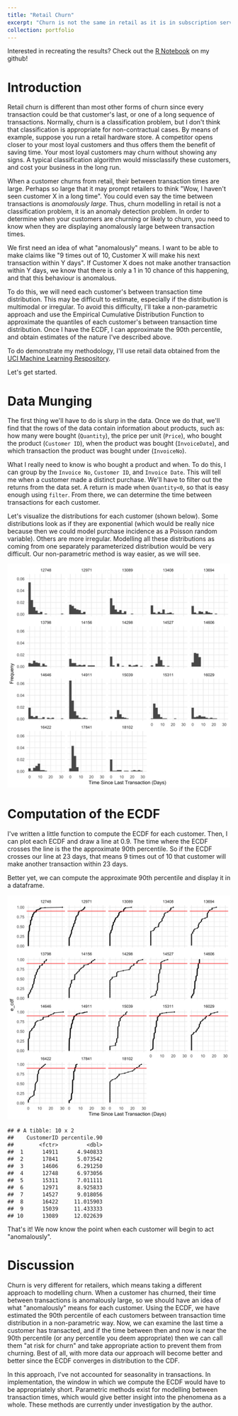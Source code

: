 ```yaml
---
title: "Retail Churn"
excerpt: "Churn is not the same in retail as it is in subscription services.  How can we then estimate when a customer is likely to churn?"
collection: portfolio
---
```


Interested in recreating the results?  Check out the [R Notebook](https://github.com/Dpananos/Retail-Churn/blob/master/Retail%20Churn.Rmd) on my github!


# Introduction

Retail churn is different than most other forms of churn since every transaction could be that customer's last, or one of a long sequence of transactions.  Normally, churn is a classification problem, but I don't think that classification is appropriate for non-contractual cases. By means of example, suppose you run a retail hardware store.  A competitor opens closer to your most loyal customers and thus offers them the benefit of saving time.  Your most loyal customers may churn without showing any signs.  A typical classification algorithm would missclassify these customers, and cost your business in the long run.

When a customer churns from retail, their between transaction times are large.  Perhaps so large that it may prompt retailers to think "Wow, I haven't seen customer X in a long time". You could even say the time between transactions is *anomalously large*.  Thus, churn modelling in retail is not a classification problem, it is an anomaly detection problem.  In order to determine when your customers are churning or likely to churn, you need to know when they are displaying anomalously large between transaction times.

We first need an idea of what "anomalously" means.  I want to be able to make claims like "9 times out of 10, Customer X will make his next transaction within Y days".  If Customer X does not make another transaction within Y days, we know that there is only a 1 in 10 chance of this happening, and that this behaviour is anomalous.

To do this, we will need each customer's between transaction time distribution. This may be difficult to estimate, especially if the distribution is multimodal or irregular.  To avoid this difficulty, I'll take a non-parametric approach and use the Empirical Cumulative Distribution Function to approximate the quantiles of each customer's between transaction time distribution.  Once I have the ECDF, I can approximate the 90th percentile, and obtain estimates of the nature I've described above.

To do demonstrate my methodology, I'll use retail data obtained from the [UCI Machine Learning Respository](http://archive.ics.uci.edu/ml/datasets/online+retail).  

Let's get started.


# Data Munging

The first thing we'll have to do is slurp in the data.  Once we do that, we'll find that the rows of the data contain information about products, such as: how many were bought (`Quantity`), the price per unit (`Price`), who bought the product (`Customer ID`), when the product was bought (`InvoiceDate`), and which transaction the product was bought under (`InvoiceNo`).

What I really need to know is who bought a product and when.  To do this, I can group by the `Invoice No`, `Customer ID`, and `Invoice Date`.  This will tell me when a customer made a distinct purchase.  We'll have to filter out the returns from the data set.  A return is made when `Quantity<0`, so that is easy enough using `filter`.  From there, we can determine the time between transactions for each customer.



 
 
Let's visualize the distributions for each customer (shown below).  Some distributions look as if they are exponential (which would be really nice because then we could model purchase incidence as a Poisson random variable).  Others are more irregular.  Modelling all these distributions as coming from one separately parameterized distribution would be very difficult.  Our non-parametric method is way easier, as we will see.

![](/images/portfolio/churn/unnamed-chunk-3-1.png)


# Computation of the ECDF
 
I've written a little function to compute the ECDF for each customer.  Then, I can plot each ECDF and draw a line at 0.9.  The time where the ECDF crosses the line is the the approximate 90th percentile.  So if the ECDF crosses our line at 23 days, that means 9 times out of 10 that customer will make another transaction within 23 days.

Better yet, we can compute the approximate 90th percentile and display it in a dataframe.


![](/images/portfolio/churn/unnamed-chunk-4-1.png)


```
## # A tibble: 10 x 2
##    CustomerID percentile.90
##        <fctr>         <dbl>
##  1      14911      4.940833
##  2      17841      5.073542
##  3      14606      6.291250
##  4      12748      6.973056
##  5      15311      7.011111
##  6      12971      8.925833
##  7      14527      9.018056
##  8      16422     11.015903
##  9      15039     11.433333
## 10      13089     12.022639
```

That's it!  We now know the point when each customer will begin to act "anomalously".  


# Discussion

Churn is very different for retailers, which means taking a different approach to modelling churn.  When a customer has churned, their time between transactions is anomalously large, so we should have an idea of what "anomalously" means for each customer.  Using the ECDF, we have estimated the 90th percentile of each customers between transaction time distribution in a non-parametric way. Now, we can examine the last time a customer has transacted, and if the time between then and now is near the 90th percentile (or any percentile you deem appropriate) then we can call them "at risk for churn" and take appropriate action to prevent them from churning.  Best of all, with more data our approach will become better and better since the ECDF converges in distribution to the CDF.

In this approach, I've not accounted for seasonality in transactions.  In implementation, the window in which we compute the ECDF would have to be appropriately short.  Parametric methods exist for modelling between transaction times, which would give better insight into the phenomena as a whole.  These methods are currently under investigation by the author.


